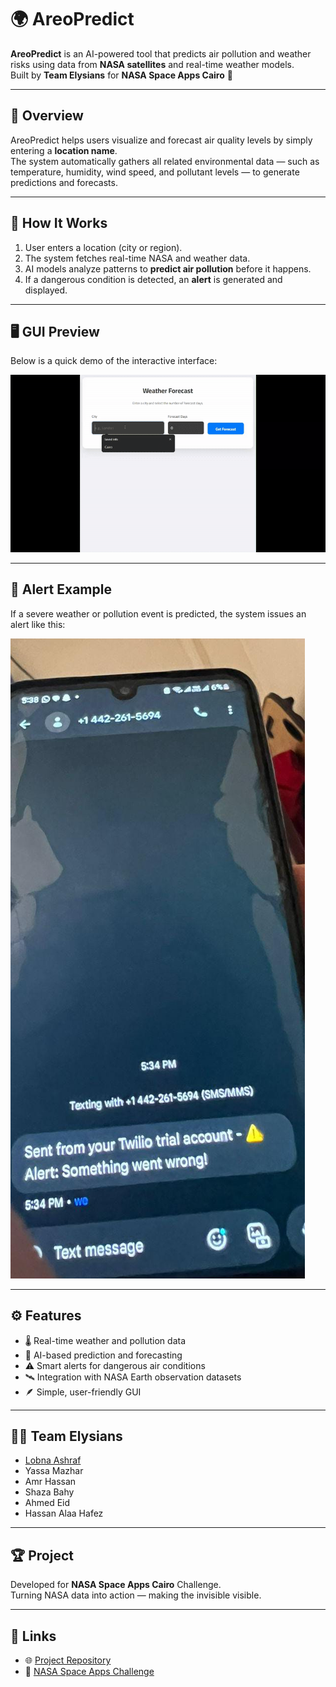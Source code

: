 # 🌍 AreoPredict

**AreoPredict** is an AI-powered tool that predicts air pollution and weather risks using data from **NASA satellites** and real-time weather models.  
Built by **Team Elysians** for **NASA Space Apps Cairo** 🚀

---

## 🎯 Overview
AreoPredict helps users visualize and forecast air quality levels by simply entering a **location name**.  
The system automatically gathers all related environmental data — such as temperature, humidity, wind speed, and pollutant levels — to generate predictions and forecasts.

---

## 🧠 How It Works
1. User enters a location (city or region).  
2. The system fetches real-time NASA and weather data.  
3. AI models analyze patterns to **predict air pollution** before it happens.  
4. If a dangerous condition is detected, an **alert** is generated and displayed.

---

## 🖥️ GUI Preview
Below is a quick demo of the interactive interface:

![GUI Demo](https://github.com/yassa404/AreoPredict/blob/main/ezgif-1693eff1ffae5c.gif)

---

## 🚨 Alert Example
If a severe weather or pollution event is predicted, the system issues an alert like this:

![Alert Example](https://github.com/yassa404/AreoPredict/blob/main/Alert.jpg)

---

## ⚙️ Features
- 🌡️ Real-time weather and pollution data  
- 🤖 AI-based prediction and forecasting  
- ⚠️ Smart alerts for dangerous air conditions  
- 🛰️ Integration with NASA Earth observation datasets  
- 🪶 Simple, user-friendly GUI  

---

## 👩‍💻 Team Elysians
- [Lobna Ashraf](https://github.com/lobnaashraf878-glitch)
- Yassa Mazhar 
- Amr Hassan   
- Shaza Bahy  
- Ahmed Eid  
- Hassan Alaa Hafez  

---

## 🏆 Project
Developed for **NASA Space Apps Cairo** Challenge.  
Turning NASA data into action — making the invisible visible.

---

## 🔗 Links
- 🌐 [Project Repository](https://github.com/yassa404/AreoPredict)
- 🚀 [NASA Space Apps Challenge](https://www.spaceappschallenge.org/)

